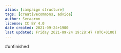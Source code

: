 ```yaml
---
alias: [campaign structure]
tags: [creativecommons, advice]
author: Seraaron
license: CC BY 4.0
date created: 2021-09-24+1900
last updated: Friday 2021-09-24 19:28:47 (UTC+0100)
---
```

#unfinished 